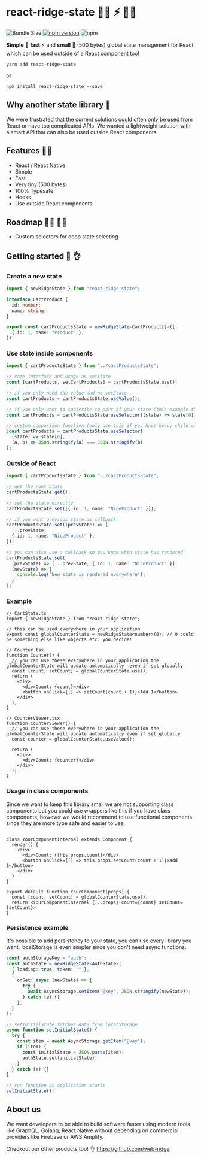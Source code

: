 # react-ridge-state :weight_lifting_woman: ⚡️ :weight_lifting_man:

![Bundle Size](https://badgen.net/bundlephobia/minzip/react-ridge-state) [![npm version](https://badge.fury.io/js/react-ridge-state.svg)](https://badge.fury.io/js/react-ridge-state) ![npm](https://img.shields.io/npm/dt/react-ridge-state.svg)

**Simple** :muscle: **fast** ⚡️ and **small** :balloon: (500 bytes) global state management for React which can be used outside of a React component too!

```
yarn add react-ridge-state
```

or

```
npm install react-ridge-state --save
```

## Why another state library :thinking:

We were frustrated that the current solutions could often only be used from React or have too complicated APIs. We wanted a lightweight solution with a smart API that can also be used outside React components.

## Features :woman_juggling:

- React / React Native
- Simple
- Fast
- Very tiny (500 bytes)
- 100% Typesafe
- Hooks
- Use outside React components

## Roadmap :running_woman: :running_man:

- Custom selectors for deep state selecting

## Getting started :clap: :ok_hand:

### Create a new state

```typescript
import { newRidgeState } from "react-ridge-state";

interface CartProduct {
  id: number;
  name: string;
}

export const cartProductsState = newRidgeState<CartProduct[]>([
  { id: 1, name: "Product" },
]);
```

### Use state inside components

```typescript
import { cartProductsState } from "../cartProductsState";

// same interface and usage as setState
const [cartProducts, setCartProducts] = cartProductsState.use();

// if you only need the value and no setState
const cartProducts = cartProductsState.useValue();

// if you only want to subscribe to part of your state (this example the first product)
const cartProducts = cartProductsState.useSelector((state) => state[0]);

// custom comparison function (only use this if you have heavy child components and the default === comparison is not sufficient enough)
const cartProducts = cartProductsState.useSelector(
  (state) => state[0],
  (a, b) => JSON.stringify(a) === JSON.stringify(b)
);
```

### Outside of React

```typescript
import { cartProductsState } from "../cartProductsState";

// get the root state
cartProductsState.get();

// set the state directly
cartProductsState.set([{ id: 1, name: "NiceProduct" }]);

// if you want previous state as callback
cartProductsState.set((prevState) => [
  ...prevState,
  { id: 1, name: "NiceProduct" },
]);

// you can also use a callback so you know when state has rendered
cartProductsState.set(
  (prevState) => [...prevState, { id: 1, name: "NiceProduct" }],
  (newState) => {
    console.log("New state is rendered everywhere");
  }
);
```

### Example

```tsx
// CartState.ts
import { newRidgeState } from "react-ridge-state";

// this can be used everywhere in your application
export const globalCounterState = newRidgeState<number>(0); // 0 could be something else like objects etc. you decide!

// Counter.tsx
function Counter() {
  // you can use these everywhere in your application the globalCounterState will update automatically  even if set globally
  const [count, setCount] = globalCounterState.use();
  return (
    <div>
      <div>Count: {count}</div>
      <button onClick={() => setCount(count + 1)}>Add 1</button>
    </div>
  );
}

// CounterViewer.tsx
function CounterViewer() {
  // you can use these everywhere in your application the globalCounterState will update automatically even if set globally
  const counter = globalCounterState.useValue();

  return (
    <div>
      <div>Count: {counter}</div>
    </div>
  );
}
```

### Usage in class components

Since we want to keep this library small we are not supporting class components but you could use wrappers like this if you have class components, however we would recommend to use functional components since they are more type safe and easier to use.

```tsx

class YourComponentInternal extends Component {
  render() {
    <div>
      <div>Count: {this.props.count}</div>
      <button onClick={() => this.props.setCount(count + 1)}>Add 1</button>
    </div>
  }
}

export default function YourComponent(props) {
  const [count, setCount] = globalCounterState.use();
  return <YourComponentInternal {...props} count={count} setCount={setCount}>
}
```

### Persistence example

It's possible to add persistency to your state, you can use every library you want. localStorage is even simpler since you don't need async functions.

```typescript
const authStorageKey = "auth";
const authState = newRidgeState<AuthState>(
  { loading: true, token: "" },
  {
    onSet: async (newState) => {
      try {
        await AsyncStorage.setItem("@key", JSON.stringify(newState));
      } catch (e) {}
    },
  }
);

// setInitialState fetches data from localStorage
async function setInitialState() {
  try {
    const item = await AsyncStorage.getItem("@key");
    if (item) {
      const initialState = JSON.parse(item);
      authState.set(initialState);
    }
  } catch (e) {}
}

// run function as application starts
setInitialState();
```

## About us

We want developers to be able to build software faster using modern tools like GraphQL, Golang, React Native without depending on commercial providers like Firebase or AWS Amplify.

Checkout our other products too! :ok_hand: https://github.com/web-ridge

